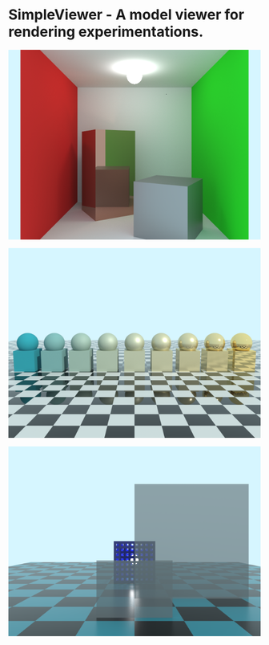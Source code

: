 # SimpleViewer - A model viewer for rendering experimentations.

![CornellBox](ReferenceImages/CornellBox_8192.png)

![MaterialScene](ReferenceImages/MaterialScene_2048.png)

![OpacityScene](ReferenceImages/OpacityScene_8192.png)
